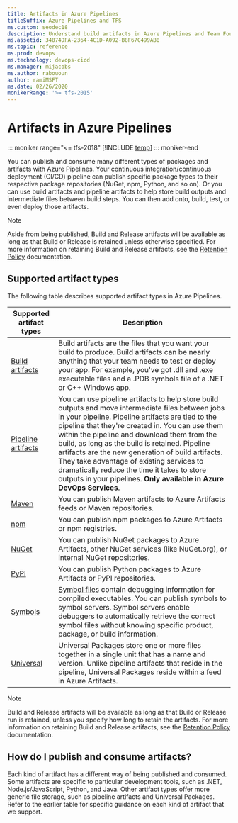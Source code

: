 ```yaml
---
title: Artifacts in Azure Pipelines
titleSuffix: Azure Pipelines and TFS
ms.custom: seodec18
description: Understand build artifacts in Azure Pipelines and Team Foundation Server (TFS)
ms.assetid: 34874DFA-2364-4C1D-A092-B8F67C499AB0
ms.topic: reference
ms.prod: devops
ms.technology: devops-cicd
ms.manager: mijacobs
ms.author: rabououn
author: ramiMSFT
ms.date: 02/26/2020
monikerRange: '>= tfs-2015'
---
```


# Artifacts in Azure Pipelines

::: moniker range="<= tfs-2018"
[!INCLUDE [temp](../includes/concept-rename-note.md)]
::: moniker-end

You can publish and consume many different types of packages and artifacts with Azure Pipelines. Your continuous integration/continuous deployment (CI/CD) pipeline can publish specific package types to their respective package repositories (NuGet, npm, Python, and so on). Or you can use build artifacts and pipeline artifacts to help store build outputs and intermediate files between build steps. You can then add onto, build, test, or even deploy those artifacts.

> [!NOTE]
> Aside from being published, Build and Release artifacts will be available as long as that Build or Release is retained unless otherwise specified. For more information on retaining Build and Release artifacts, see the [Retention Policy](../policies/retention.md) documentation.

## Supported artifact types

The following table describes supported artifact types in Azure Pipelines.

| Supported artifact types                              | Description                                                                                                              |
|------------------------------------------------------ | ------------------------------------------------------------------------------------------------------------------------ |
| [Build artifacts](build-artifacts.md)                 | Build artifacts are the files that you want your build to produce. Build artifacts can be nearly anything that your team needs to test or deploy your app. For example, you've got .dll and .exe executable files and a .PDB symbols file of a .NET or C++ Windows app. |
| [Pipeline artifacts](pipeline-artifacts.md) | You can use pipeline artifacts to help store build outputs and move intermediate files between jobs in your pipeline. Pipeline artifacts are tied to the pipeline that they're created in. You can use them within the pipeline and download them from the build, as long as the build is retained. Pipeline artifacts are the new generation of build artifacts. They take advantage of existing services to dramatically reduce the time it takes to store outputs in your pipelines. **Only available in Azure DevOps Services**. |
| [Maven](maven.md)                         | You can publish Maven artifacts to Azure Artifacts feeds or Maven repositories.                                          |
| [npm](npm.md)                              | You can publish npm packages to Azure Artifacts or npm registries.                                                       |
| [NuGet](nuget.md)                          | You can publish NuGet packages to Azure Artifacts, other NuGet services (like NuGet.org), or internal NuGet repositories. |
| [PyPI](pypi.md)                            | You can publish Python packages to Azure Artifacts or PyPI repositories. |
| [Symbols](symbols.md)                        | [Symbol files](/azure/devops/artifacts/concepts/symbols) contain debugging information for compiled executables. You can publish symbols to symbol servers. Symbol servers enable debuggers to automatically retrieve the correct symbol files without knowing specific product, package, or build information. |
| [Universal](universal-packages.md)         | Universal Packages store one or more files together in a single unit that has a name and version. Unlike pipeline artifacts that reside in the pipeline, Universal Packages reside within a feed in Azure Artifacts. |

> [!NOTE]
> Build and Release artifacts will be available as long as that Build or Release run is retained, unless you specify how long to retain the artifacts. For more information on retaining Build and Release artifacts, see the [Retention Policy](../policies/retention.md) documentation.                    

## How do I publish and consume artifacts?

Each kind of artifact has a different way of being published and consumed. Some artifacts are specific to particular development tools, such as .NET, Node.js/JavaScript, Python, and Java. Other artifact types offer more generic file storage, such as pipeline artifacts and Universal Packages. Refer to the earlier table for specific guidance on each kind of artifact that we support.
